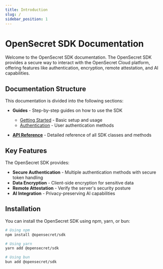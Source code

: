 ```yaml
---
title: Introduction
slug: /
sidebar_position: 1
---
```


# OpenSecret SDK Documentation

Welcome to the OpenSecret SDK documentation. The OpenSecret SDK provides a secure way to interact with the OpenSecret Cloud platform, offering features like authentication, encryption, remote attestation, and AI capabilities.

## Documentation Structure

This documentation is divided into the following sections:

- **Guides** - Step-by-step guides on how to use the SDK
  - [Getting Started](/docs/guides/getting-started) - Basic setup and usage
  - [Authentication](/docs/guides/authentication) - User authentication methods

- **[API Reference](/docs/api)** - Detailed reference of all SDK classes and methods

## Key Features

The OpenSecret SDK provides:

- **Secure Authentication** - Multiple authentication methods with secure token handling
- **Data Encryption** - Client-side encryption for sensitive data
- **Remote Attestation** - Verify the server's security posture
- **AI Integration** - Privacy-preserving AI capabilities

## Installation

You can install the OpenSecret SDK using npm, yarn, or bun:

```bash
# Using npm
npm install @opensecret/sdk

# Using yarn
yarn add @opensecret/sdk

# Using bun
bun add @opensecret/sdk
```